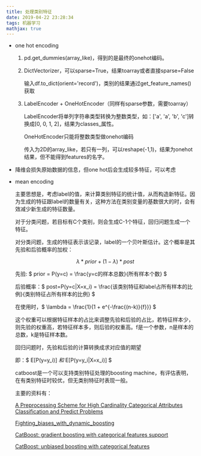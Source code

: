 ```yaml
---
title: 处理类别特征
date: 2019-04-22 23:28:34
tags: 机器学习
mathjax: true
---
```


- one hot encoding

  1. pd.get_dummies(array_like)，得到的是最终的onehot编码。

  2. DictVectorizer，可以sparse=True，结果toarray或者直接sparse=False

     输入df.to_dict(orient='record')，类别的结果通过get_feature_names()获取

  3. LabelEncoder + OneHotEncoder（同样有sparse参数，需要toarray）

     LabelEncoder将单列字符串类型转换为整数类型，如：['a', 'a', 'b', 'c']转换成[0, 0, 1, 2]，结果为classes_属性。

     OneHotEncoder只能将整数类型做onehot编码

     传入为2D的array_like，若只有一列，可以reshape(-1,1)，结果为onehot结果，但不能得到features的名字。

- 降维会损失原始数据的信息，但one hot后会生成较多特征，可以考虑

- mean encoding

  主要思想是，考虑label的值，来计算类别特征的统计值，从而构造新特征。因为生成的特征跟label的数量有关，这种方法在类别变量的基数很大的时，会有效减少新生成的特征数量。

  对于分类问题，若目标有C个类别，则会生成C-1个特征，回归问题生成一个特征。

  对分类问题，生成的特征表示该记录，label的一个贝叶斯估计。这个概率是其先验和后验概率的加权：

  $$ \lambda * prior + (1 - \lambda) * post $$

  先验: $ prior = P(y=c) = \frac{y=c的样本总数}{所有样本个数} ​$

  后验概率：$ post=P(y=c|X=x_i) = \frac{该类别特征和label占所有样本的比例}{类别特征占所有样本的比例} $

  在使用时，$ \lambda = \frac{1}{1 + e^{-\frac{(n-k)}{f}}} $

  这个权重可以根据特征样本的占比来调整先验和后验的占比，若特征样本少，则先验的权重高，若特征样本多，则后验的权重高。f是一个参数，n是样本的总数，k是特征样本数。

  回归问题时，先验和后验的计算转换成求对应值的期望

  即：$ E[P(y=y_i)] ​$和$ E[P(y=y_i|X=x_i)] ​$

  

  catboost是一个可以支持类别特征处理的boosting machine，有评估表明，在有类别特征时较优，但无类别特征时表现一般。

  主要的资料有：

  [A Preprocessing Scheme for High Cardinality Categorical Attributes Classification and Predict Problems](http://helios.mm.di.uoa.gr/~rouvas/ssi/sigkdd/sigkdd.vol3.1/barreca.pdf)

  [Fighting_biases_with_dynamic_boosting](https://www.researchgate.net/profile/Liudmila_Ostroumova_Prokhorenkova/publication/318030603_Fighting_biases_with_dynamic_boosting/links/59b6742d0f7e9bd4a7fbef17/Fighting-biases-with-dynamic-boosting.pdf)

  [CatBoost: gradient boosting with categorical features support](<https://arxiv.org/abs/1810.11363>)

  [CatBoost: unbiased boosting with categorical features](https://arxiv.org/pdf/1706.09516.pdf)

  

  

  

     

     